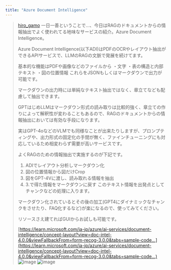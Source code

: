 ```yaml
---
title: "Azure Document Intelligence"
---
```


> [hiro_gamo](https://x.com/hiro_gamo/status/1799104021703405829) 一日一善ということで…、今日はRAGのドキュメントからの情報抽出でよく使われてる地味なサービスの紹介。Azure Document Intelligence。
>
>  Azure Document Intelligence(以下ADI)はPDFのOCRやレイアウト抽出ができるAPIサービスで、LLMのRAGの文脈で発展を続けてます。
>
>  基本的な機能はPDFや画像などのファイルから
>  ・文字
>  ・表の構造と内部テキスト
>  ・図の位置情報
>  これらをJSONもしくはマークダウンで出力が可能です。
>
>  マークダウンの出力時には単純なテキスト抽出ではなく、章立てなども配慮して抽出できます。
>
>  GPTはじめLLMはマークダウン形式の読み取りは比較的強く、章立ての作りによって解釈性が変わることもあるので、RAGのドキュメントからの情報抽出においては有効な手段になります。
>
>  実はGPT-4oなどのVLMでも同様なことが出来たりしますが、プロンプティングや、出力形式の固定化の手間が無く、ファインチューニングにも対応しているため相変わらず需要が高いサービスです。
>
>  よくRAGのための情報抽出で実施するのが下記です。
>  1. ADIでレイアウト分析しマークダウン化
>  2. 図の位置情報から図だけCrop
>  3. 図をGPT-4Vに渡し、読み取れる情報を抽出
>  4. 3.で得た情報をマークダウンに戻す
>  このテキスト情報を出発点としてチャンクなどの処理に入ります。
>
>  マークダウン化されているとその後の加工(GPT4にダイナミックなチャンクをさせたり、FAQ化するなど)が楽になるので、使ってみてください。
>
>  リソースさえ建てればGUIからお試しも可能です。
>
>  [https://learn.microsoft.com/ja-jp/azure/ai-services/document-intelligence/concept-layout?view=doc-intel-4.0.0&viewFallbackFrom=form-recog-3.0.0&tabs=sample-code…](https://learn.microsoft.com/ja-jp/azure/ai-services/document-intelligence/concept-layout?view=doc-intel-4.0.0&viewFallbackFrom=form-recog-3.0.0&tabs=sample-code…)
>  ![image](https://pbs.twimg.com/media/GPerwIEbEAAmI9O?format=png&name=medium#.png) ![image](https://pbs.twimg.com/media/GPeuFiQaoAAZioi?format=jpg&name=large#.png)

